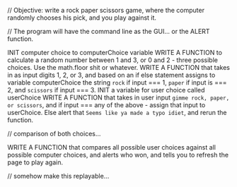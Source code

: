 // Objective: write a rock paper scissors game, where the computer randomly chooses his pick, and you play against it.

// The program will have the command line as the GUI... or the ALERT function.

INIT computer choice to computerChoice variable
WRITE A FUNCTION to calculate a random number between 1 and 3, or 0 and 2 - three possible choices. Use the math.floor shit or whatever.
WRITE A FUNCTION that takes in as input digits 1, 2, or 3, and based on an if else statement assigns to variable computerChoice the string `rock` if input === 1, `paper` if input is === 2, and `scissors` if input === 3.
INIT a variable for user choice called userChoice
WRITE A FUNCTION that takes in user input `gimme rock, paper, or scissors`, and if input === any of the above - assign that input to userChoice. Else alert that `Seems like ya made a typo idiet`, and rerun the function.

// comparison of both choices... 

WRITE A FUNCTION that compares all possible user choices against all possible computer choices, and alerts who won, and tells you to refresh the page to play again.

// somehow make this replayable...